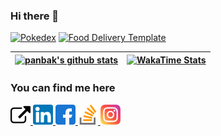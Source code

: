 ### Hi there 👋

[![Pokedex](https://github-readme-stats.vercel.app/api/pin/?username=panbak&repo=pokedex&title_color=1f2937&bg_color=ef4444&text_color=fff&hide_border=true)](https://github.com/panbak/pokedex) [![Food Delivery Template](https://github-readme-stats.vercel.app/api/pin/?username=panbak&repo=food-delivery-tailwind-template&title_color=1f2937&bg_color=fbbf24&text_color=fff&hide_border=true)](https://github.com/panbak/food-delivery-tailwind-template)

| [![panbak's github stats](https://github-readme-stats.vercel.app/api?username=panbak&show_icons=true&icon_color=4f46e5&title_color=4f46e5&custom_title=My%20Github%20Stats&include_all_commits=true&hide_border=true)](https://github.com/panbak/) | [![WakaTime Stats](https://github-readme-stats.vercel.app/api/wakatime?username=panbak&hide_border=true)](https://wakatime.com/@panbak) |
|:---:|:---:|

### You can find me here 
<p align="left">
  <a href="http://panbak.com" target="_blank"> <img src="https://github.com/panbak/panbak/blob/master/website.png?raw=true"> </a>
  <a href="https://www.linkedin.com/in/panbak/" target="_blank"> <img src="https://github.com/panbak/panbak/blob/master/linkedin.png?raw=true"> </a>
  <a href="https://facebook.com/panbak" target="_blank"> <img src="https://github.com/panbak/panbak/blob/master/facebook.png?raw=true"> </a>
  <a href="https://stackoverflow.com/users/12283299/panbak" target="_blank"> <img src="https://github.com/panbak/panbak/blob/master/stack-overflow.png?raw=true"> </a>
  <a href="https://instagram.com/panbak_" target="_blank"> <img src="https://github.com/panbak/panbak/blob/master/instagram.png?raw=true"> </a>
</p>
